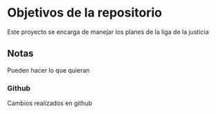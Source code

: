 # Objetivos de la repositorio

Este proyecto se encarga de manejar los planes de la liga de la justicia


## Notas
Pueden hacer lo que quieran

### Github
Cambios realizados en github
